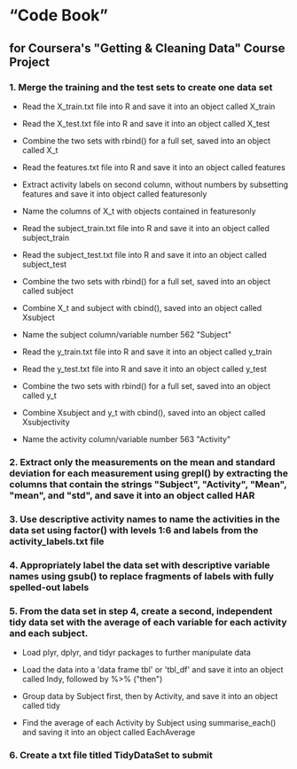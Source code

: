 # “Code Book”
## for Coursera's "Getting & Cleaning Data" Course Project

### 1. Merge the training and the test sets to create one data set

* Read the X_train.txt file into R and save it into an object called X_train

* Read the X_test.txt file into R and save it into an object called X_test

* Combine the two sets with rbind() for a full set, saved into an object called X_t

* Read the features.txt file into R and save it into an object called features

* Extract activity labels on second column, without numbers by subsetting features and save it into object called featuresonly

* Name the columns of X_t with objects contained in featuresonly

* Read the subject_train.txt file into R and save it into an object called subject_train

* Read the subject_test.txt file into R and save it into an object called subject_test

* Combine the two sets with rbind() for a full set, saved into an object called subject

* Combine X_t and subject with cbind(), saved into an object called Xsubject

* Name the subject column/variable number 562 "Subject"

* Read the y_train.txt file into R and save it into an object called y_train

* Read the y_test.txt file into R and save it into an object called y_test

* Combine the two sets with rbind() for a full set, saved into an object called y_t

* Combine Xsubject and y_t with cbind(), saved into an object called Xsubjectivity

* Name the activity column/variable number 563 "Activity"

### 2. Extract only the measurements on the mean and standard deviation for each measurement using grepl() by extracting the columns that contain the strings "Subject", "Activity", "Mean", "mean", and "std", and save it into an object called HAR

### 3. Use descriptive activity names to name the activities in the data set using factor() with levels 1:6 and labels from the activity_labels.txt file

### 4. Appropriately label the data set with descriptive variable names using gsub() to replace fragments of labels with fully spelled-out labels

### 5. From the data set in step 4, create a second, independent tidy data set with the average of each variable for each activity and each subject.

* Load plyr, dplyr, and tidyr packages to further manipulate data

* Load the data into a 'data frame tbl' or 'tbl_df' and save it into an object called Indy, followed by %>% ("then")

* Group data by Subject first, then by Activity, and save it into an object called tidy

* Find the average of each Activity by Subject using summarise_each() and saving it into an object called EachAverage

### 6. Create a txt file titled TidyDataSet to submit
